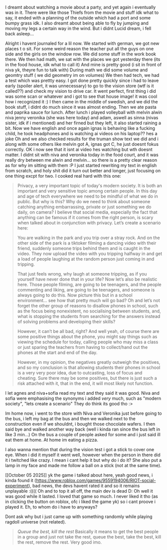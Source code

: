 I dreamt about watching a movie about a party, and yet again i eventually was in it. There were like those Thiefs from the movie and stuff idk what to say, it ended with a planning of the outside which had a port and some bumpy grass idk. I also dreamt about being able to fly by jumping and moving my legs a certain way in the wind. But i didnt Lucid dream, i fell back asleep...

Alright i havent journaled for a lil now. We started with german, we got new places t o sit. For some weird reason the teacher put all the guys on one side and the girls on the window row. We did some stuff in the work book there.
We then had math,  we sat with the places we got yesterday there (its in the food house, idk what to call it) And mine is pretty good (i sit in front of niva yk, theyre fun to talk with) During math we did some volume and geomtry stuff ( we did geometry im on volumes)
We then had tech, we had a test which was prettty easy. I got done pretty quickly since i had to leave early (spoiler alert, it was unnecessary) to go to the vision store (wtf is it called??) and check my vision to drive car. It went perfect, first thing i did was some scan or whatever and i got to see that house image! it was cool how i recognized it :)
I then came in the middle of swedish, and we did the book stuff, i didnt do much since it was almost ending. Then we ate pasta and paprika sauce for lunch. After lunch i played volleyball with melvin alwin niva jenny veronika (she was here today) and adam, aswell as sinna (nivas sister, idk if i mentioned) and her firned but they left, it also started raining a bit.
Now we have english and once again ignas is behaving like a fucking child, he took headphones and is watching ai videos on his laptop?? hes a joke
Oh and we also checked results for the truman show text we did and i along with some others like melvin got A, ignas got C, he just doesnt fokus correctly. OK i now see that it isnt ai video hes watching but wth doesnt matter.
I didnt sit with niva and veronika today in the food court, and it was really dry between me alwin and melvin... so there is a pretty clear reason as for why im sitting with them :P
I just started rewriting my text in english from scratch, and holy shit did it turn out better and longer, just focusing on one thing excpt for two. I cooked real hard with this one:

> Privacy, a very important topic of today's modern society. It is both an important and very sensitive topic among certain people. In this day and age of tech everywhere we need to be mindful of what we do in public. But why is this? Why do we need to think about someone catching anything embarrassing, private or just something we do daily, on camera? I believe that social media, especially the fact that anything can be famous if it comes from the right person, is scary when talked about in conjunction with privacy. Let’s create a scenario here:
> 
> You are walking in the park and you trip over a stray rock. And on the other side of the park is a tiktoker filming a dancing video with their friend, suddenly someone trips behind them and is caught in the video. They now upload the video with you tripping halfway in and get a load of people laughing at the random person just coming in and tripping.
> 
> That just feels wrong, why laugh at someone tripping, as if you yourself have never done that in your life? Now let’s also be realistic here. Those people filming, are going to be teenagers, and the people commenting and liking, are going to be teenagers, and someone is always going to do this. Now picture this but in a school environment… see how that pretty much will go bad? Oh and let’s not forget the other group of reasons to disallow phones in school, such as the focus being nonexistent, no socialising between students, and, what is stopping the students from searching for the answers instead of solving problems and developing their skills?
> 
> However, it can’t be all bad, right? And well yeah, of course there are some positive things about the phone, you might say things such as viewing the schedule for today, calling people who may miss a class or just sparing the teachers from having to collect/hand out the phones at the start and end of the day.
> 
> However, in my opinion, the negatives greatly outweigh the positives, and so my conclusion is that allowing students their phones in school is a very very poor idea, due to outcasting, loss of focus and cheating. Sure there may be some positives, but there is just such a risk attached with it, that in the end, it will most likely not function.

I let agnes and niva+sofia read my text and they said it was good. Niva and sofia were emphasising the synonyms i added *very* much, such as "modern society", "lets create a scenario" They do think its good tho :>

Im home now, i went to the store with Niva and Veronika just before going to the bus, i left my bag at the bus and then we walked next to the construction even if we shouldnt, i bought those chocolate wafers. I then said bye and walked another way back (well i kinda ran since the bus left in like 3 min...)
On the bus a couple of people asked for some and i just said ill eat them at home. At home im eating a pizza. 

I also wanna mention that during the vision test i got a stick to cover one eye. When i did it myself it went well, however when the person in there did it i twitched like crazy. I mean i cant help it but why do i do it? She also put a lamp in my face and made me follow a ball on a stick (not at the same time).

[[October 05 2025]] yk the game i talked about here, yeah good news, i kinda found it (https://www.roblox.com/games/9559194006/RIOT-social-experiment), bad news, the devs havent rated it and so it remains unplayable :((((
Oh and to top it all off, the main dev is dead D:
Oh well it was good while it lasted. I loved that game so much. I never liked it tho (as in clicking the button on roblox, ofc i liked the game yk) so i cant proove i played it. Eh, to whom do i have to anyways?

Dont ask why but i just came up with something randomly while playing ragdoll universe (not related).
>*Queue the best, kill the rest*
Basically it means to get the best people in a group and just not take the rest, queue the best, take the best, kill the rest, remove the rest. Very good imo.